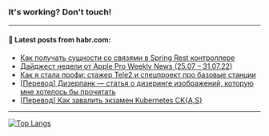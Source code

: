 ### It's working? Don't touch!

---
<!--
#### 🛠️ Technical stack:

![C++](https://img.shields.io/badge/C++-informational?logo=c%2B%2B&style=flat&logoColor=white&color=9C033A)
![Java](https://img.shields.io/badge/Java-informational?logo=java&style=flat&logoColor=white&color=007396)
![Kotlin](https://img.shields.io/badge/Kotlin-informational?logo=Kotlin&style=flat&logoColor=white&color=0095D5)
![JS](https://img.shields.io/badge/JS-informational?logo=javaScript&style=flat&logoColor=black&color=F7Df1E) <br>
![HTML5](https://img.shields.io/badge/HTML5-informational?logo=html5&style=flat&logoColor=white&color=E34F26)
![CSS3](https://img.shields.io/badge/CSS3-informational?logo=css3&style=flat&logoColor=white&color=157286)
![Sass](https://img.shields.io/badge/Saas-informational?logo=sass&style=flat&logoColor=white&color=hotpink)
![PHP](https://img.shields.io/badge/PHP-informational?logo=php&style=flat&logoColor=white&color=777BB4) <br>
![WebPAck](https://img.shields.io/badge/WebPack-informational?logo=webPack&style=flat&logoColor=white&color=FF6F00)
![Bootstrap](https://img.shields.io/badge/Bootstrap-informational?logo=Bootstrap&style=flat&logoColor=white&color=7952B3)
![MySQL](https://img.shields.io/badge/MySQL-informational?logo=MySQL&style=flat&logoColor=white&color=00f) <br>
![NodeJS](https://img.shields.io/badge/NodeJS-informational?logo=node.js&style=flat&logoColor=white&color=43853D)
![Spring](https://img.shields.io/badge/Spring-informational?logo=Spring&style=flat&logoColor=white&color=0A9EDC)
![Angular](https://img.shields.io/badge/Vue-informational?logo=vue.js&style=flat&logoColor=white&color=red)
![Git](https://img.shields.io/badge/Git-informational?logo=git&style=flat&logoColor=white&color=darkorange)

___
-->

#### 💬 Latest posts from habr.com:

<!-- BLOG-POST-LIST:START -->
- [Как получать сущности со связями в Spring Rest контроллере](https://habr.com/ru/post/679722/?utm_source=habrahabr&utm_medium=rss&utm_campaign=679722)
- [Дайджест недели от Apple Pro Weekly News &lpar;25.07 – 31.07.22&rpar;](https://habr.com/ru/post/680244/?utm_source=habrahabr&utm_medium=rss&utm_campaign=680244)
- [Как я стала профи: стажер Tele2 и спецпроект про базовые станции](https://habr.com/ru/post/680238/?utm_source=habrahabr&utm_medium=rss&utm_campaign=680238)
- [[Перевод] Дизерпанк — статья о дизеринге изображений, которую мне хотелось бы прочитать](https://habr.com/ru/post/680154/?utm_source=habrahabr&utm_medium=rss&utm_campaign=680154)
- [[Перевод] Как завалить экзамен Kubernetes CK{A,S}](https://habr.com/ru/post/680216/?utm_source=habrahabr&utm_medium=rss&utm_campaign=680216)
<!-- BLOG-POST-LIST:END -->

---

[![Top Langs](https://github-readme-stats.vercel.app/api/top-langs/?username=zloylis&layout=compact&hide_border=true&theme=dracula)](https://github.com/zloylis)
